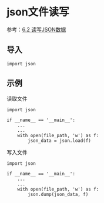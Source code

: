 
# json文件读写

参考：[6.2 读写JSON数据](https://python3-cookbook.readthedocs.io/zh_CN/latest/c06/p02_read-write_json_data.html)

## 导入

```
import json
```

## 示例

读取文件

```
import json

if __name__ == '__main__':
    ...
    ...
    with open(file_path, 'w') as f:
        json_data = json.load(f)

```

写入文件

```
import json

if __name__ == '__main__':
    ...
    ...
    with open(file_path, 'w') as f:
        json.dump(json_data, f)
```